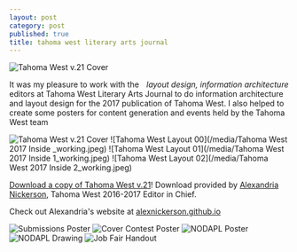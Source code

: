 ```yaml
---
layout: post
category: post
published: true
title: tahoma west literary arts journal
---
```

![Tahoma West v.21 Cover](/media/tw-cover.jpeg)
<!--more-->
<span class='date' style='float:right;'>*layout design, information architecture*</span>   
  
  
  
  
It was my pleasure to work with the editors at Tahoma West Literary Arts Journal to do information architecture and layout design for the 2017 publication of Tahoma West. I also helped to create some posters for content generation and events held by the Tahoma West team

![Tahoma West v.21 Cover](/media/tw-cover.jpeg)
![Tahoma West Layout 00](/media/Tahoma West 2017 Inside _working.jpeg)
![Tahoma West Layout 01](/media/Tahoma West 2017 Inside 1_working.jpeg)
![Tahoma West Layout 02](/media/Tahoma West 2017 Inside 2_working.jpeg)

[Download a copy of Tahoma West v.21][1]! Download provided by [Alexandria Nickerson](http://alexnickerson.github.io), Tahoma West 2016-2017 Editor in Chief. 

Check out Alexandria's website at [alexnickerson.github.io](http://alexnickerson.github.io)

![Submissions Poster](/media/submission-poster.jpeg)
![Cover Contest Poster](/media/contest-poster.jpeg)
![NODAPL Poster](/media/nodapl-poster.jpeg)
![NODAPL Drawing](/media/NODAPL-drawing.jpeg)
![Job Fair Handout](/media/tw-job-fair.jpeg)

<!-- # Tahoma West Literary Arts Journal 2017

get pictures of the book up eh!?

some cool screenshots of layout pages

the actual book
inside the actual book -->

<!-- Download link for Tahoma West from Alex Nickerson's Website -->
[1]:https://alexnickerson.github.io/download/Tahoma_West-2017v21.pdf
